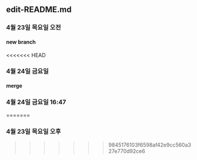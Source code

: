 ## edit-README.md 

### 4월 23일 목요일 오전
#### new branch

<<<<<<< HEAD
### 4월 24일 금요일

#### merge

### 4월 24일 금요일 16:47

=======
### 4월 23일 목요일 오후
>>>>>>> 9845176103f6598af42e9cc560a327e770d92ce6
